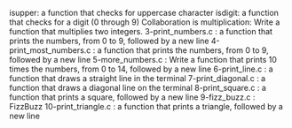 isupper: a function that checks for uppercase character
isdigit: a function that checks for a digit (0 through 9)
Collaboration is multiplication: Write a function that multiplies two integers.
3-print_numbers.c :  a function that prints the numbers, from 0 to 9, followed by a new line
4-print_most_numbers.c : a function that prints the numbers, from 0 to 9, followed by a new line
5-more_numbers.c : Write a function that prints 10 times the numbers, from 0 to 14, followed by a new line
6-print_line.c : a function that draws a straight line in the terminal
7-print_diagonal.c : a function that draws a diagonal line on the terminal
8-print_square.c :  a function that prints a square, followed by a new line
9-fizz_buzz.c : FizzBuzz
10-print_triangle.c : a function that prints a triangle, followed by a new line



